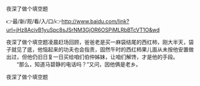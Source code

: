 夜深了做个填空题

👉最/新/观/看/入/口/👉http://www.baidu.com/link?url=jHz8AcivB1yuSpc8sJSrNM3GjOR6OSPiMLRbBTcVT1O&wd

夜深了做个填空题凌晨赶场回顾，爸爸老是买一麻袋结尾的西红柿，刚大半天，袋子就见了底，他恼起来的功夫也会指责，固然午时的西红柿果儿面从未按他安置做出过，但他仍旧日复一日买给咱们伯仲姊妹，让咱们解馋，才是他的手段。
　　“那么，知道马碧静的电话吗？”又问，因他俩是老乡。


夜深了做个填空题
